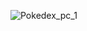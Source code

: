 ![Pokedex_pc_1](https://user-images.githubusercontent.com/108634457/197380629-e76cb0a0-c931-4d41-b2fb-9044e7d8dc36.png)

